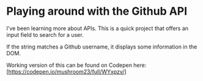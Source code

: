 # Playing around with the Github API

I've been learning more about APIs. This is a quick project that offers an input field to search for a user. 

If the string matches a Github username, it displays some information in the DOM.

Working version of this can be found on Codepen here: [https://codepen.io/mushroom23/full/WYxpzv/]

